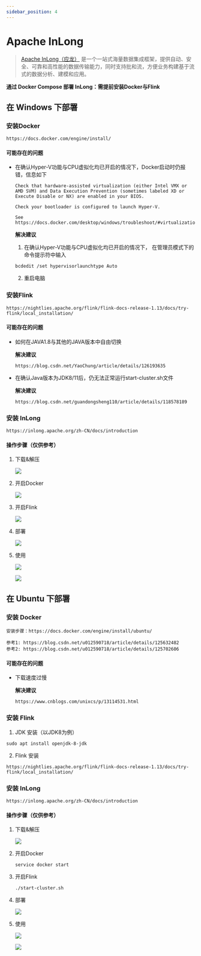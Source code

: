 ```yaml
---
sidebar_position: 4
---
```


# Apache InLong

> [Apache InLong（应龙）](https://inlong.apache.org/) 是一个一站式海量数据集成框架，提供自动、安全、可靠和高性能的数据传输能力，同时支持批和流，方便业务构建基于流式的数据分析、建模和应用。

**通过 Docker Compose 部署 InLong：需提前安装Docker与Flink**

## 在 Windows 下部署

### 安装Docker

```
https://docs.docker.com/engine/install/
```

#### 可能存在的问题

- 在确认Hyper-V功能与CPU虚拟化均已开启的情况下，Docker启动时仍报错，信息如下

    ```
    Check that hardware-assisted virtualization (either Intel VMX or AMD SVM) and Data Execution Prevention (sometimes labeled XD or Execute Disable or NX) are enabled in your BIOS.

    Check your bootloader is configured to launch Hyper-V.

    See https://docs.docker.com/desktop/windows/troubleshoot/#virtualization
    ```
    
    **解决建议**
    
    1. 在确认Hyper-V功能与CPU虚拟化均已开启的情况下， 在管理员模式下的命令提示符中输入
    ```
    bcdedit /set hypervisorlaunchtype Auto
    ```
    
    2. 重启电脑 

 

### 安装Flink

```
https://nightlies.apache.org/flink/flink-docs-release-1.13/docs/try-flink/local_installation/
```

#### 可能存在的问题
- 如何在JAVA1.8与其他的JAVA版本中自由切换

  **解决建议**
  ```
  https://blog.csdn.net/YaoChung/article/details/126193635
  ```

- 在确认Java版本为JDK8/11后，仍无法正常运行start-cluster.sh文件

  **解决建议**
  ```
  https://blog.csdn.net/guandongsheng110/article/details/118578189
  ```



### 安装 InLong

```
https://inlong.apache.org/zh-CN/docs/introduction
```

#### 操作步骤（仅供参考）

1. 下载&解压

   ![](/img/practice/Inlong/0.png)

2. 开启Docker

   ![](/img/practice/Inlong/Docker.png)

3. 开启Flink

   ![](/img/practice/Inlong/Flink.png)

4. 部署

   ![](/img/practice/Inlong/1.png)

5. 使用

   ![](/img/practice/Inlong/2.png)

   ![](/img/practice/Inlong/3.png)


## 在 Ubuntu 下部署

### 安装 Docker

```
安装步骤：https://docs.docker.com/engine/install/ubuntu/

参考1: https://blog.csdn.net/u012590718/article/details/125632482
参考2: https://blog.csdn.net/u012590718/article/details/125702606
```

#### 可能存在的问题

- 下载速度过慢
  
  **解决建议**

  ```
  https://www.cnblogs.com/unixcs/p/13114531.html
  ```



### 安装 Flink

1. JDK 安装（以JDK8为例）

```
sudo apt install openjdk-8-jdk
```

2. Flink 安装

```
https://nightlies.apache.org/flink/flink-docs-release-1.13/docs/try-flink/local_installation/
```


### 安装 InLong

```
https://inlong.apache.org/zh-CN/docs/introduction
```


#### 操作步骤（仅供参考）

1. 下载&解压

   ![](/img/practice/Inlong/0.png)

2. 开启Docker

   ```
   service docker start
   ```

3. 开启Flink

   ```
   ./start-cluster.sh
   ```


4. 部署

   ![](/img/practice/Inlong/1.png)


5. 使用

   ![](/img/practice/Inlong/2.png)

   ![](/img/practice/Inlong/3.png)